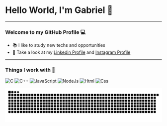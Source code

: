 # Hello World, I'm Gabriel :ghost:
***
### Welcome to my GitHub Profile :computer:
- :books: I like to study new techs and opportunities
- :busts_in_silhouette: Take a look at my [Linkedin Profile](https://www.linkedin.com/in/gabriel-cavalcante-a6a90920a/) and [Instagram Profile](https://www.instagram.com/gabriel.cavalcante04/)
***

### Things I work with :open_file_folder:
<img src="https://cdn.jsdelivr.net/gh/devicons/devicon/icons/c/c-line.svg" alt="C" width="40" height="40" style="max-width:100%;"></img>
<img src="https://cdn.jsdelivr.net/gh/devicons/devicon/icons/cplusplus/cplusplus-line.svg" alt="C++" width="40" height="40" style="max-width:100%;"></img>
<img src="https://cdn.jsdelivr.net/gh/devicons/devicon/icons/javascript/javascript-plain.svg" alt="JavaScript" width="40" height="40" style="max-width:100%;"></img>
<img src="https://cdn.jsdelivr.net/gh/devicons/devicon/icons/nodejs/nodejs-plain.svg" alt="NodeJs" width="40" height="40" style="max-width:100%;"></img>
<img src="https://cdn.jsdelivr.net/gh/devicons/devicon/icons/html5/html5-plain-wordmark.svg" alt="Html" width="40" height="40" style="max-width:100%;"></img>
<img src="https://cdn.jsdelivr.net/gh/devicons/devicon/icons/css3/css3-plain-wordmark.svg" alt="Css" width="40" height="40" style="max-width:100%;"></img>

![Snake animation](https://github.com/elrate/elrate/blob/output/github-contribution-grid-snake.svg)
<!--
**Elrate/Elrate** is a ✨ _special_ ✨ repository because its `README.md` (this file) appears on your GitHub profile.

Here are some ideas to get you started:

- 🔭 I’m currently working on ...
- 🌱 I’m currently learning ...
- 👯 I’m looking to collaborate on ...
- 🤔 I’m looking for help with ...
- 💬 Ask me about ...
- 📫 How to reach me: ...
- 😄 Pronouns: ...
- ⚡ Fun fact: ...
-->
